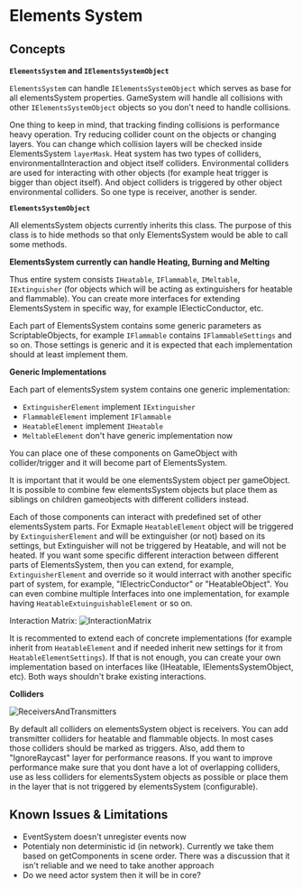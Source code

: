 # Elements System

## Concepts

<b>`ElementsSystem` and `IElementsSystemObject`</b>

`ElementsSystem` can handle `IElementsSystemObject` which serves as base for all elementsSystem properties. GameSystem will handle all collisions with other `IElementsSystemObject` objects so you don't need to handle collisions.

One thing to keep in mind, that tracking finding collisions is performance heavy operation. Try reducing collider count on the objects or changing layers. You can change which collision layers will be checked inside ElementsSystem `layerMask`.
Heat system has two types of colliders, environmentalInteraction and object itself colliders. Environmental colliders are used for interacting with other objects (for example heat trigger is bigger than object itself). And object colliders is triggered by other object environmental colliders. So one type is receiver, another is sender.

<b>`ElementsSystemObject`</b>

All elementsSystem objects currently inherits this class. The purpose of this class is to hide methods so that only ElementsSystem would be able to call some methods.

<b>ElementsSystem currently can handle Heating, Burning and Melting</b>

Thus entire system consists `IHeatable`, `IFlammable`, `IMeltable`, `IExtinguisher` (for objects which will be acting as extinguishers for heatable and flammable). You can create more interfaces for extending ElementsSystem in specific way, for example IElecticConductor, etc.

Each part of ElementsSystem contains some generic parameters as ScriptableObjects, for example `IFlammable` contains `IFlammableSettings` and so on. Those settings is generic and it is expected that each implementation should at least implement them.

<b>Generic Implementations</b>

Each part of elementsSystem system contains one generic implementation:

* `ExtinguisherElement` implement `IExtinguisher`
* `FlammableElement` implement `IFlammable`
* `HeatableElement` implement `IHeatable`
* `MeltableElement` don't have generic implementation now

You can place one of these components on GameObject with collider/trigger and it will become part of ElementsSystem.

It is important that it would be one elementsSystem object per gameObject. It is possible to combine few elementsSystem objects but place them as siblings on children gameobjects with different colliders instead.

Each of those components can interact with predefined set of other elementsSystem parts. For Exmaple `HeatableElement` object will be triggered by `ExtinguisherElement` and will be extinguisher (or not) based on its settings, but Extinguisher will not be triggered by Heatable, and will not be heated.
If you want some specific different interaction between different parts of ElementsSystem, then you can extend, for example, `ExtinguisherElement` and override so it would interract with another specific part of system, for example, "IElectricConductor" or "HeatableObject". You can even combine multiple Interfaces into one implementation,
for example having `HeatableExtuinguishableElement` or so on.

Interaction Matrix:
![InteractionMatrix](resources/InteractionMatrix.png)

It is recommented to extend each of concrete implementations (for example inherit from `HeatableElement` and if needed inherit new settings for it from `HeatableElementSettings`).
If that is not enough, you can create your own implementation based on interfaces like (IHeatable, IElementsSystemObject, etc). Both ways shouldn't brake existing interactions.

<b>Colliders</b>

![ReceiversAndTransmitters](resources/DifferentHeatCollidersExplained.png)

By default all colliders on elementsSystem object is receivers. You can add transmitter colliders for heatable and flammable objects. In most cases those colliders should be marked as triggers. Also, add them to "IgnoreRaycast" layer for performance reasons. If you want to improve performance make sure that you dont have a lot of overlapping colliders, use as less colliders for elementsSystem objects as possible or place them in the layer that is not triggered by elementsSystem (configurable).

## Known Issues & Limitations

* EventSystem doesn't unregister events now
* Potentialy non deterministic id (in network). Currently we take them based on getComponents in scene order. There was a discussion that it isn't reliable and we need to take another approach
* Do we need actor system then it will be in core?